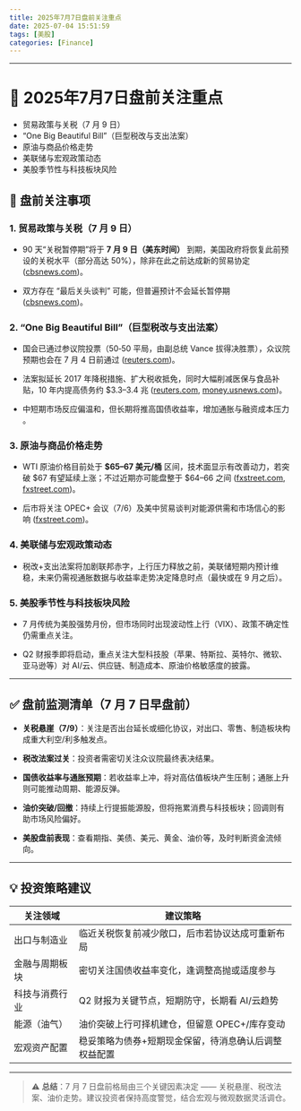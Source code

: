 ```yaml
---
title: 2025年7月7日盘前关注重点
date: 2025-07-04 15:51:59  
tags: [美股]  
categories: [Finance]  
---
```


---
# 📌 2025年7月7日盘前关注重点
- 贸易政策与关税（7 月 9 日）
- “One Big Beautiful Bill”（巨型税改与支出法案）
- 原油与商品价格走势
- 美联储与宏观政策动态
- 美股季节性与科技板块风险

<!-- more -->

## 📌 盘前关注事项

### 1. 贸易政策与关税（7 月 9 日）

-   90 天“关税暂停期”将于 **7 月 9 日（美东时间）** 到期，美国政府将恢复此前预设的关税水平（部分高达 50%），除非在此之前达成新的贸易协定 ([cbsnews.com](https://www.cbsnews.com/news/tariffs-trump-china-vietnam-july-9/?utm_source=chatgpt.com "Tariffs could surge on July 9 with 90-day pause set to end. Here's what experts think could happen."))。
    
-   双方存在 “最后关头谈判” 可能，但普遍预计不会延长暂停期 ([cbsnews.com](https://www.cbsnews.com/news/tariffs-trump-china-vietnam-july-9/?utm_source=chatgpt.com "Tariffs could surge on July 9 with 90-day pause set to end. Here's what experts think could happen."))。
    

### 2. “One Big Beautiful Bill”（巨型税改与支出法案）

-   国会已通过参议院投票（50‑50 平局，由副总统 Vance 拔得决胜票），众议院预期也会在 7 月 4 日前通过 ([reuters.com](https://www.reuters.com/world/us/view-investors-react-us-senate-passes-trumps-big-tax-bill-2025-07-01/?utm_source=chatgpt.com "Investors react as US Senate passes Trump's big tax bill"))。
    
-   法案拟延长 2017 年降税措施、扩大税收抵免，同时大幅削减医保与食品补贴，10 年内提高债务约 $3.3–3.4 兆 ([reuters.com](https://www.reuters.com/world/us/view-investors-react-us-senate-passes-trumps-big-tax-bill-2025-07-01/?utm_source=chatgpt.com "Investors react as US Senate passes Trump's big tax bill"), [money.usnews.com](https://money.usnews.com/investing/news/articles/2025-06-29/us-senate-version-of-trump-tax-cut-bill-would-add-3-3-trillion-to-debt-cbo-says?utm_source=chatgpt.com "US Senate Version of Trump Tax-Cut Bill Would Add $3.3 Trillion to Debt ..."))。
    
-   中短期市场反应偏温和，但长期将推高国债收益率，增加通胀与融资成本压力 。
    

### 3. 原油与商品价格走势

-   WTI 原油价格目前处于 **$65–67 美元/桶** 区间，技术面显示有改善动力，若突破 $67 有望延续上涨；不过近期亦可能盘整于 $64–66 之间 ([fxstreet.com](https://www.fxstreet.com/news/oil-price-forecast-wti-recovers-above-65-as-focus-shifts-to-opec-202507021701?utm_source=chatgpt.com "Oil Price Forecast: WTI recovers above $65 as focus shifts to OPEC"), [fxstreet.com](https://www.fxstreet.com/news/oil-price-forecast-wti-approaches-the-range-top-at-the-6700-area-202507031120?utm_source=chatgpt.com "OIL Price Forecast: WTI approaches the range top at the $67.00 area"))。
    
-   后市将关注 OPEC+ 会议（7/6）及美中贸易谈判对能源供需和市场信心的影响 ([fxstreet.com](https://www.fxstreet.com/news/oil-price-forecast-wti-recovers-above-65-as-focus-shifts-to-opec-202507021701?utm_source=chatgpt.com "Oil Price Forecast: WTI recovers above $65 as focus shifts to OPEC"))。
    

### 4. 美联储与宏观政策动态

-   税改+支出法案将加剧联邦赤字，上行压力释放之前，美联储短期内预计维稳，未来仍需视通胀数据与收益率走势决定降息时点（最快或在 9 月之后）。
    

### 5. 美股季节性与科技板块风险

-   7 月传统为美股强势月份，但市场同时出现波动性上行（VIX）、政策不确定性仍需重点关注。
    
-   Q2 财报季即将启动，重点关注大型科技股（苹果、特斯拉、英特尔、微软、亚马逊等）对 AI/云、供应链、制造成本、原油价格敏感度的披露。
    

----------

## ✅ 盘前监测清单（7 月 7 日早盘前）

-   **关税悬崖（7/9）**：关注是否出台延长或细化协议，对出口、零售、制造板块构成重大利空/利多触发点。
    
-   **税改法案过关**：投资者需密切关注众议院最终表决结果。
    
-   **国债收益率与通胀预期**：若收益率上冲，将对高估值板块产生压制；通胀上升则可能推动周期、能源反弹。
    
-   **油价突破/回撤**：持续上行提振能源股，但将拖累消费与科技板块；回调则有助市场风险偏好。
    
-   **美股盘前表现**：查看期指、美债、美元、黄金、油价等，及时判断资金流倾向。
    

----------

## 💡 投资策略建议

 


| 关注领域 | 建议策略  |
|--|--|
| 出口与制造业 | 临近关税恢复前减少敞口，后市若协议达成可重新布局 |
|金融与周期板块|密切关注国债收益率变化，逢调整高抛或适度参与|
|科技与消费行业|Q2 财报为关键节点，短期防守，长期看 AI/云趋势|
|能源（油气）|油价突破上行可择机建仓，但留意 OPEC+/库存变动|
|宏观资产配置|稳妥策略为债券+短期现金保留，待消息确认后调整权益配置|

----------

> ⚠️ **总结**：7 月 7 日盘前格局由三个关键因素决定 —— 关税悬崖、税改法案、油价走势。建议投资者保持高度警觉，结合宏观与微观数据灵活调仓。


<!--stackedit_data:
eyJoaXN0b3J5IjpbLTEzNDMxODc3ODYsLTEzMDEwMzY2NDcsLT
U4MjI1OTk3OF19
-->